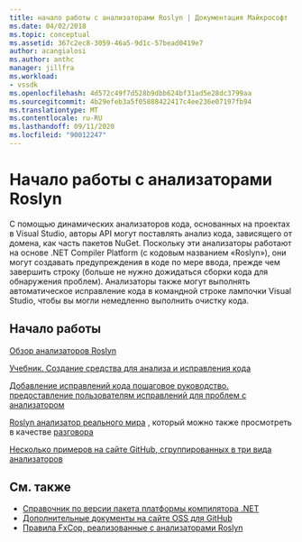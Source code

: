 ```yaml
---
title: начало работы с анализаторами Roslyn | Документация Майкрософт
ms.date: 04/02/2018
ms.topic: conceptual
ms.assetid: 367c2ec8-3059-46a5-9d1c-57bead0419e7
author: acangialosi
ms.author: anthc
manager: jillfra
ms.workload:
- vssdk
ms.openlocfilehash: 4d572c49f7d528b9dbb624bf31ad5e28dc3799aa
ms.sourcegitcommit: 4b29efeb3a5f05888422417c4ee236e07197fb94
ms.translationtype: MT
ms.contentlocale: ru-RU
ms.lasthandoff: 09/11/2020
ms.locfileid: "90012247"
---
```

# <a name="get-started-with-roslyn-analyzers"></a>Начало работы с анализаторами Roslyn

С помощью динамических анализаторов кода, основанных на проектах в Visual Studio, авторы API могут поставлять анализ кода, зависящего от домена, как часть пакетов NuGet. Поскольку эти анализаторы работают на основе .NET Compiler Platform (с кодовым названием «Roslyn»), они могут создавать предупреждения в коде по мере ввода, прежде чем завершить строку (больше не нужно дожидаться сборки кода для обнаружения проблем). Анализаторы также могут выполнять автоматическое исправление кода в командной строке лампочки Visual Studio, чтобы вы могли немедленно выполнить очистку кода.

## <a name="get-started"></a>Начало работы

[Обзор анализаторов Roslyn](../code-quality/roslyn-analyzers-overview.md)

[Учебник. Создание средства для анализа и исправления кода](/dotnet/csharp/roslyn-sdk/tutorials/how-to-write-csharp-analyzer-code-fix)

[Добавление исправлений кода пошаговое руководство. предоставление пользователям исправлений для проблем с анализатором](/archive/msdn-magazine/2015/february/csharp-adding-a-code-fix-to-your-roslyn-analyzer)

[Roslyn анализатор реального мира](../extensibility/roslyn-analyzers-and-code-aware-library-for-immutablearrays.md) , который можно также просмотреть в качестве [разговора](https://channel9.msdn.com/events/Build/2015/3-725)

[Несколько примеров на сайте GitHub, сгруппированных в три вида анализаторов](https://github.com/dotnet/roslyn/blob/master/docs/analyzers/Analyzer%20Samples.md)

## <a name="see-also"></a>См. также

- [Справочник по версии пакета платформы компилятора .NET](roslyn-version-support.md)
- [Дополнительные документы на сайте OSS для GitHub](https://github.com/dotnet/roslyn/tree/master/docs/analyzers)
- [Правила FxCop, реализованные с анализаторами Roslyn](../code-quality/fxcop-rule-port-status.md)